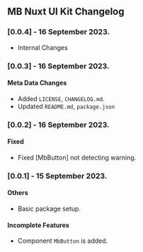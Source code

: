 ## MB Nuxt UI Kit Changelog


### [0.0.4] - 16 September 2023.

- Internal Changes


### [0.0.3] - 16 September 2023.

#### Meta Data Changes

- Added `LICENSE`, `CHANGELOG.md`.
- Updated `README.md`, `package.json`


### [0.0.2] - 16 September 2023.

#### Fixed

- Fixed [MbButton] not detecting warning.


### [0.0.1] - 15 September 2023.

#### Others

- Basic package setup.

#### Incomplete Features

- Component `MbButton` is added.
